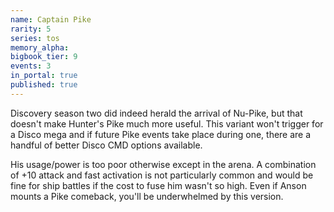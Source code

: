 ```yaml
---
name: Captain Pike
rarity: 5
series: tos
memory_alpha:
bigbook_tier: 9
events: 3
in_portal: true
published: true
---
```


Discovery season two did indeed herald the arrival of Nu-Pike, but that doesn't make Hunter's Pike much more useful. This variant won't trigger for a Disco mega and if future Pike events take place during one, there are a handful of better Disco CMD options available.

His usage/power is too poor otherwise except in the arena. A combination of +10 attack and fast activation is not particularly common and would be fine for ship battles if the cost to fuse him wasn't so high. Even if Anson mounts a Pike comeback, you'll be underwhelmed by this version.
